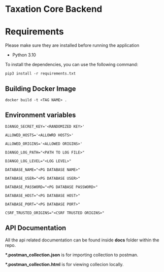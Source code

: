 # Taxation Core Backend

# Requirements

Please make sure they are installed before running the application

- Python 3.10

To install the dependencies, you can use the following command:

`pip3 install -r requirements.txt`

## Building Docker Image

`docker build -t <TAG NAME> .`

## Environment variables

```
DJANGO_SECRET_KEY='<RANDOMIZED KEY>'

ALLOWED_HOSTS='<ALLOWRD HOSTS>'

ALLOWED_ORIGINS='<ALLOWED ORIGINS>'

DJANGO_LOG_PATH="<PATH TO LOG FILE>"

DJANGO_LOG_LEVEL="<LOG LEVEL>"

DATABASE_NAME="<PG DATABASE NAME>"

DATABASE_USER="<PG DATABASE USER>"

DATABASE_PASSWORD="<PG DATABASE PASSWORD>"

DATABASE_HOST="<PG DATABASE HOST>"

DATABASE_PORT="<PG DATABASE PORT>"

CSRF_TRUSTED_ORIGINS="<CSRF TRUSTED ORIGINS>"

```

## API Documentation

All the api related documentation can be found inside **docs** folder within the repo.

**\*.postman_collection.json** is for importing collection to postman.

**\*.postman_collection.html** is for viewing collecion locally.
